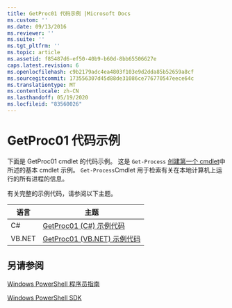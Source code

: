 ```yaml
---
title: GetProc01 代码示例 |Microsoft Docs
ms.custom: ''
ms.date: 09/13/2016
ms.reviewer: ''
ms.suite: ''
ms.tgt_pltfrm: ''
ms.topic: article
ms.assetid: f85487d6-ef50-40b9-b60d-8bb65506627e
caps.latest.revision: 6
ms.openlocfilehash: c9b2179adc4ea4803f103e9d2dda85b52659a8cf
ms.sourcegitcommit: 173556307d45d88de31086ce776770547eece64c
ms.translationtype: MT
ms.contentlocale: zh-CN
ms.lasthandoff: 05/19/2020
ms.locfileid: "83560026"
---
```

# <a name="getproc01-code-samples"></a>GetProc01 代码示例

下面是 GetProc01 cmdlet 的代码示例。 这是 `Get-Process` [创建第一个 cmdlet](../cmdlet/creating-a-cmdlet-without-parameters.md)中所述的基本 cmdlet 示例。 `Get-Process`Cmdlet 用于检索有关在本地计算机上运行的所有进程的信息。

有关完整的示例代码，请参阅以下主题。

|语言|主题|
|--------------|-----------|
|C#|[GetProc01 (C#) 示例代码](./getproc01-csharp-sample-code.md)|
|VB.NET|[GetProc01 (VB.NET) 示例代码](./getproc01-vb-net-sample-code.md)|

## <a name="see-also"></a>另请参阅

[Windows PowerShell 程序员指南](./windows-powershell-programmer-s-guide.md)

[Windows PowerShell SDK](../windows-powershell-reference.md)
